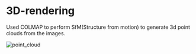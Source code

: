 # 3D-rendering

Used COLMAP to perform SfM(Structure from motion) to generate 3d point clouds from the images.

![point_cloud](https://github.com/user-attachments/assets/ec5b7997-ff0c-415f-96af-722b93a5b437)

